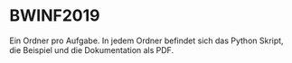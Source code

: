 # BWINF2019
Ein Ordner pro Aufgabe. In jedem Ordner befindet sich das Python Skript, die Beispiel und die Dokumentation als PDF.
